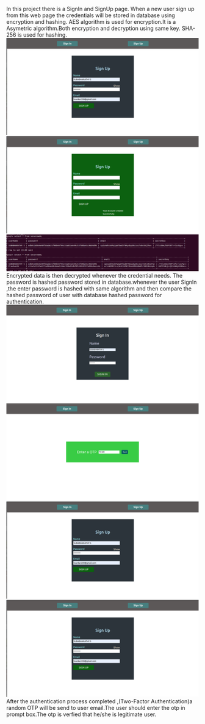 In this project there is a SignIn and SignUp page.
When a new user sign up from this web page the credentials will be stored in database using encryption and hashing.
AES algorithm is used for encryption.It is a Asymetric algorithm.Both encryption and decryption using same key.
SHA-256 is used for hashing.
![1stimage](https://github.com/bharathy1999/WebApplicationFrontend/blob/main/Screenshot%20from%202024-05-02%2011-19-27.png)
![1stimage](https://github.com/bharathy1999/WebApplicationFrontend/blob/main/Screenshot%20from%202024-05-02%2011-21-38.png)
![1stimage](https://github.com/bharathy1999/WebApplicationFrontend/blob/main/Screenshot%20from%202024-05-02%2011-24-42.png)
Encrypted data is then decrypted whenever the credential needs.
The password is hashed password stored in database.whenever the user SignIn ,the enter password is hashed with same algorithm and then compare the hashed password of user with database hashed password for authentication. 
![1stimage](https://github.com/bharathy1999/WebApplicationFrontend/blob/main/Screenshot%20from%202024-05-02%2012-28-44.png)
![1stimage](https://github.com/bharathy1999/WebApplicationFrontend/blob/main/Screenshot%20from%202024-05-02%2012-29-27.png)
![1stimage](https://github.com/bharathy1999/WebApplicationFrontend/blob/main/Screenshot%20from%202024-05-02%2011-19-27.png)
![1stimage](https://github.com/bharathy1999/WebApplicationFrontend/blob/main/Screenshot%20from%202024-05-02%2011-19-27.png)
After the authentication process completed ,(Two-Factor Authentication)a random OTP will be send to user email.The user should enter the otp in prompt box.The otp is verfied that he/she is legitimate user.
